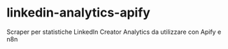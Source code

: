 # linkedin-analytics-apify
Scraper per statistiche LinkedIn Creator Analytics da utilizzare con Apify e n8n
